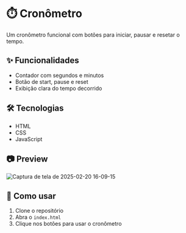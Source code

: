 # ⏱️ Cronômetro

Um cronômetro funcional com botões para iniciar, pausar e resetar o tempo.

## ✨ Funcionalidades
- Contador com segundos e minutos
- Botão de start, pause e reset
- Exibição clara do tempo decorrido

## 🛠️ Tecnologias
- HTML
- CSS
- JavaScript

## 📷 Preview
![Captura de tela de 2025-02-20 16-09-15](https://github.com/user-attachments/assets/7413c7dd-1d6b-4445-a933-bcf131590372)

## 📂 Como usar
1. Clone o repositório  
2. Abra o `index.html`  
3. Clique nos botões para usar o cronômetro


